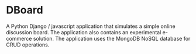 # DBoard
A Python Django / javascript application that simulates a simple online discussion board. The application also contains an experimental e-commerce solution.
The application uses the MongoDB NoSQL database for CRUD operations.
